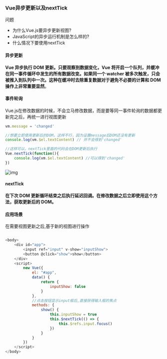 ### Vue异步更新以及nextTick

问题

- 为什么Vue.js要异步更新视图?
- JavaScript的异步运行机制是怎么样的?
- 什么情况下要使用nextTick

#### 异步更新

**Vue 异步执行 DOM 更新。只要观察到数据变化，Vue 将开启一个队列，并缓冲在同一事件循环中发生的所有数据改变。如果同一个 watcher 被多次触发，只会被推入到队列中一次。这种在缓冲时去除重复数据对于避免不必要的计算和 DOM 操作上非常重要显然**。

#### 事件轮询

Vue.js在修改数据的时候，不会立马修改数据，而是要等同一事件轮询的数据都更新完之后，再统一进行视图更新

```vue.js
vm.message = 'changed'

//想要立即使用更新后的DOM。这样不行，因为设置message后DOM还没有更新
console.log(vm.$el.textContent) // 并不会得到'changed'

//这样可以，nextTick里面的代码会在DOM更新后执行
Vue.nextTick(function(){
    console.log(vm.$el.textContent) //可以得到'changed'
})


```

![img](https://user-gold-cdn.xitu.io/2018/8/29/165821ca4d06f6c1?imageslim)

#### nextTick

**在下次 DOM 更新循环结束之后执行延迟回调。在修改数据之后立即使用这个方法，获取更新后的 DOM。**

#### 应用场景

在需要视图更新之后,基于新的视图进行操作

```js

<body>
    <div id="app">
        <input ref="input" v-show="inputShow">
        <button @click="show">show</button>
    </div>
    <script>
        new Vue({
            el: "#app",
            data() {
                return {
                    inputShow: false
                }
            },
            //点击按钮显示input框后,直接获得输入框的焦点
            methods: {
                show() {
                    this.inputShow = true
                    this.$nextTick(() => {
                        this.$refs.input.focus()
                    })
                }
            }
        })
    </script>
</body>

```

